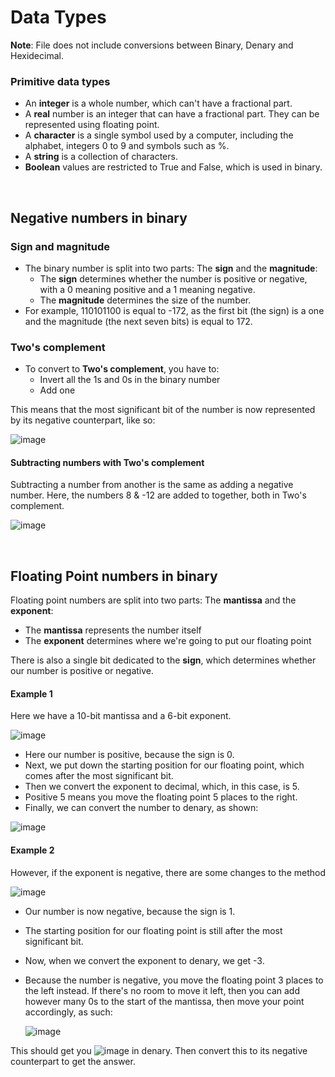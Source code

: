 # Data Types

**Note**: File does not include conversions between Binary, Denary and Hexidecimal.

### Primitive data types

- An **integer** is a whole number, which can't have a fractional part.
- A **real** number is an integer that can have a fractional part. They can be represented using floating point.
- A **character** is a single symbol used by a computer, including the alphabet, integers 0 to 9 and symbols such as %.
- A **string** is a collection of characters.
- **Boolean** values are restricted to True and False, which is used in binary.

<br>

## Negative numbers in binary

### Sign and magnitude
- The binary number is split into two parts: The **sign** and the **magnitude**:
  - The **sign** determines whether the number is positive or negative, with a 0 meaning positive and a 1 meaning negative.
  - The **magnitude** determines the size of the number.
- For example, 110101100 is equal to -172, as the first bit (the sign) is a one and the magnitude (the next seven bits) is equal to 172.

### Two's complement
- To convert to **Two's complement**, you have to:
  - Invert all the 1s and 0s in the binary number
  - Add one

This means that the most significant bit of the number is now represented by its negative counterpart, like so:

![image](https://user-images.githubusercontent.com/90699946/159374428-112a2ecd-2f0d-4eda-b07d-d401f6120822.png)

#### Subtracting numbers with Two's complement
Subtracting a number from another is the same as adding a negative number. Here, the numbers 8 & -12 are added to together, both in Two's complement.

![image](https://user-images.githubusercontent.com/90699946/159374940-c96105e9-8cfd-4cc4-9e7a-6d511e0cb6d1.png)

<br>

## Floating Point numbers in binary

Floating point numbers are split into two parts: The **mantissa** and the **exponent**:
- The **mantissa** represents the number itself
- The **exponent** determines where we're going to put our floating point

There is also a single bit dedicated to the **sign**, which determines whether our number is positive or negative.

#### Example 1

Here we have a 10-bit mantissa and a 6-bit exponent.

![image](https://user-images.githubusercontent.com/90699946/159376223-4b51527a-1942-48d9-9cd9-e440473cc1ad.png)

- Here our number is positive, because the sign is 0.
- Next, we put down the starting position for our floating point, which comes after the most significant bit.
- Then we convert the exponent to decimal, which, in this case, is 5.
- Positive 5 means you move the floating point 5 places to the right.
- Finally, we can convert the number to denary, as shown:

![image](https://user-images.githubusercontent.com/90699946/159377916-1ad46569-942b-444b-b54f-9ce519f8b3bb.png)

#### Example 2

However, if the exponent is negative, there are some changes to the method

![image](https://user-images.githubusercontent.com/90699946/159379611-62e47a6e-c492-4b05-b59d-012e0aa8d9d1.png)

- Our number is now negative, because the sign is 1.
- The starting position for our floating point is still after the most significant bit.
- Now, when we convert the exponent to denary, we get -3.
- Because the number is negative, you move the floating point 3 places to the left instead. If there's no room to move it left, then you can add however many 0s to the start of the mantissa, then move your point accordingly, as such:

  ![image](https://user-images.githubusercontent.com/90699946/159380241-ab0a155c-b4a5-4883-b279-720396b5c5cd.png)

This should get you ![image](https://user-images.githubusercontent.com/90699946/159380410-7657e286-35b6-4ef8-b354-be67fec4fd99.png) in denary. Then convert this to its negative counterpart to get the answer.










